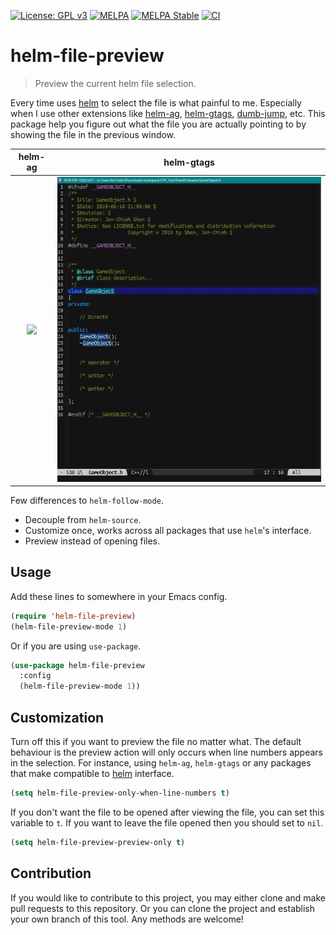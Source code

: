 [![License: GPL v3](https://img.shields.io/badge/License-GPL%20v3-blue.svg)](https://www.gnu.org/licenses/gpl-3.0)
[![MELPA](https://melpa.org/packages/helm-file-preview-badge.svg)](https://melpa.org/#/helm-file-preview)
[![MELPA Stable](https://stable.melpa.org/packages/helm-file-preview-badge.svg)](https://stable.melpa.org/#/helm-file-preview)
[![CI](https://github.com/jcs-elpa/helm-file-preview/actions/workflows/test.yml/badge.svg)](https://github.com/jcs-elpa/helm-file-preview/actions/workflows/test.yml)

# helm-file-preview
> Preview the current helm file selection.

Every time uses [helm](https://github.com/emacs-helm/helm) 
to select the file is what painful to me. Especially when 
I use other extensions like 
[helm-ag](https://github.com/syohex/emacs-helm-ag), 
[helm-gtags](https://github.com/syohex/emacs-helm-gtags), 
[dumb-jump](https://github.com/jacktasia/dumb-jump#alternatives), 
etc. This package help you figure out what the file you are 
actually pointing to by showing the file in the previous window.

| helm-ag | helm-gtags |
|:---:|:---:|
|<img src="./etc/helm-ag-preview-demo.gif"/> | <img src="./etc/helm-gtags-preview-demo.gif"/>|

Few differences to `helm-follow-mode`.
* Decouple from `helm-source`.
* Customize once, works across all packages that use `helm`'s interface.
* Preview instead of opening files.

## Usage

Add these lines to somewhere in your Emacs config.
```el
(require 'helm-file-preview)
(helm-file-preview-mode 1)
```
Or if you are using `use-package`.
```el
(use-package helm-file-preview
  :config
  (helm-file-preview-mode 1))
```

## Customization

Turn off this if you want to preview the file no matter what. 
The default behaviour is the preview action will only occurs 
when line numbers appears in the selection. For instance, 
using `helm-ag`, `helm-gtags` or any packages that 
make compatible to [helm](https://github.com/emacs-helm/helm) 
interface.

```el
(setq helm-file-preview-only-when-line-numbers t)
```

If you don't want the file to be opened after viewing the file, 
you can set this variable to `t`. If you want to leave the file 
opened then you should set to `nil`.

```el
(setq helm-file-preview-preview-only t)
```

## Contribution

If you would like to contribute to this project, you may either
clone and make pull requests to this repository. Or you can
clone the project and establish your own branch of this tool.
Any methods are welcome!
